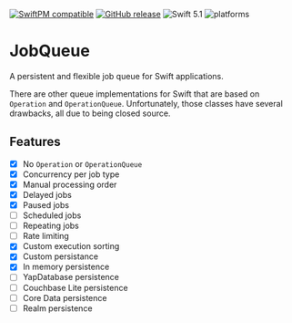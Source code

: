 [![SwiftPM compatible](https://img.shields.io/badge/SwiftPM-compatible-orange.svg)](#swift-package-manager) [![GitHub release](https://img.shields.io/github/release/Tundaware/JobQueue/all.svg)](https://github.com/Tundaware/JobQueue/releases) ![Swift 5.1](https://img.shields.io/badge/Swift-5.1-orange.svg) ![platforms](https://img.shields.io/badge/platform-iOS%20%7C%20macOS%20%7C%20tvOS.svg)

# JobQueue

A persistent and flexible job queue for Swift applications.

There are other queue implementations for Swift that are based on `Operation` and `OperationQueue`. Unfortunately, those classes have several drawbacks, all due to being closed source.

## Features

- [x] No `Operation` or `OperationQueue`
- [x] Concurrency per job type
- [x] Manual processing order
- [x] Delayed jobs
- [x] Paused jobs
- [ ] Scheduled jobs
- [ ] Repeating jobs
- [ ] Rate limiting
- [x] Custom execution sorting
- [x] Custom persistance
- [x] In memory persistence
- [ ] YapDatabase persistence
- [ ] Couchbase Lite persistence
- [ ] Core Data persistence
- [ ] Realm persistence